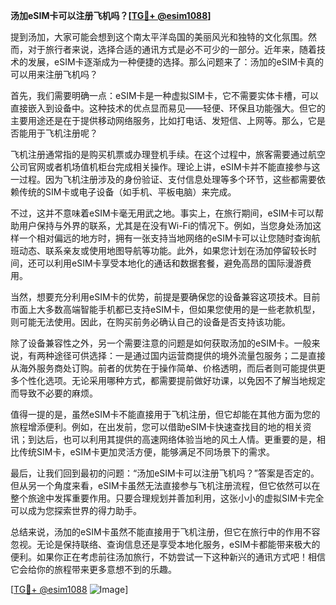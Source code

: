 **汤加eSIM卡可以注册飞机吗？[[TG💪+ @esim1088](https://t.me/s/esim1088)]**

提到汤加，大家可能会想到这个南太平洋岛国的美丽风光和独特的文化氛围。然而，对于旅行者来说，选择合适的通讯方式是必不可少的一部分。近年来，随着技术的发展，eSIM卡逐渐成为一种便捷的选择。那么问题来了：汤加的eSIM卡真的可以用来注册飞机吗？

首先，我们需要明确一点：eSIM卡是一种虚拟SIM卡，它不需要实体卡槽，可以直接嵌入到设备中。这种技术的优点显而易见——轻便、环保且功能强大。但它的主要用途还是在于提供移动网络服务，比如打电话、发短信、上网等。那么，它是否能用于飞机注册呢？

飞机注册通常指的是购买机票或办理登机手续。在这个过程中，旅客需要通过航空公司官网或者机场值机柜台完成相关操作。理论上讲，eSIM卡并不能直接参与这一过程。因为飞机注册涉及的身份验证、支付信息处理等多个环节，这些都需要依赖传统的SIM卡或电子设备（如手机、平板电脑）来完成。

不过，这并不意味着eSIM卡毫无用武之地。事实上，在旅行期间，eSIM卡可以帮助用户保持与外界的联系，尤其是在没有Wi-Fi的情况下。例如，当您身处汤加这样一个相对偏远的地方时，拥有一张支持当地网络的eSIM卡可以让您随时查询航班动态、联系亲友或使用地图导航等功能。此外，如果您计划在汤加停留较长时间，还可以利用eSIM卡享受本地化的通话和数据套餐，避免高昂的国际漫游费用。

当然，想要充分利用eSIM卡的优势，前提是要确保您的设备兼容这项技术。目前市面上大多数高端智能手机都已支持eSIM卡，但如果您使用的是一些老款机型，则可能无法使用。因此，在购买前务必确认自己的设备是否支持该功能。

除了设备兼容性之外，另一个需要注意的问题是如何获取汤加的eSIM卡。一般来说，有两种途径可供选择：一是通过国内运营商提供的境外流量包服务；二是直接从海外服务商处订购。前者的优势在于操作简单、价格透明，而后者则可能提供更多个性化选项。无论采用哪种方式，都需要提前做好功课，以免因不了解当地规定而导致不必要的麻烦。

值得一提的是，虽然eSIM卡不能直接用于飞机注册，但它却能在其他方面为您的旅程增添便利。例如，在出发前，您可以借助eSIM卡快速查找目的地的相关资讯；到达后，也可以利用其提供的高速网络体验当地的风土人情。更重要的是，相比传统SIM卡，eSIM卡更加灵活方便，能够满足不同场景下的需求。

最后，让我们回到最初的问题：“汤加eSIM卡可以注册飞机吗？”答案是否定的。但从另一个角度来看，eSIM卡虽然无法直接参与飞机注册流程，但它依然可以在整个旅途中发挥重要作用。只要合理规划并善加利用，这张小小的虚拟SIM卡完全可以成为您探索世界的得力助手。

总结来说，汤加的eSIM卡虽然不能直接用于飞机注册，但它在旅行中的作用不容忽视。无论是保持联络、查询信息还是享受本地化服务，eSIM卡都能带来极大的便利。如果你正在考虑前往汤加旅行，不妨尝试一下这种新兴的通讯方式吧！相信它会给你的旅程带来更多意想不到的乐趣。

[[TG💪+ @esim1088](https://t.me/s/esim1088) ![Image](https://i.postimg.cc/4NQfJmqS/Snipaste-2025-05-13-00-14-12.png)]